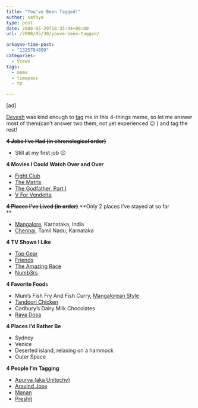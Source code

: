 ```yaml
---
title: "You've Been Tagged!"
author: sathya
type: post
date: 2008-05-29T18:35:44+00:00
url: /2008/05/30/youve-been-tagged/

arkayne-time-post:
  - "1325784899"
categories:
  - Views
tags:
  - meme
  - timepass
  - tp

---
```

[ad]

[Devesh][1] was kind enough to [tag][2] me in this 4-things meme, so let me answer most of them(can&#8217;t answer two them, not yet experienced 😉 ) and tag the rest!

<span style="text-decoration: line-through;"><strong>4 Jobs I’ve Had (in chronological order)</strong></span>

  * Still at my first job 😉

**4 Movies I Could Watch Over and Over**

  * <a onclick="javascript:pageTracker._trackPageview('/outgoing/www.imdb.com/title/tt0078346/');" href="http://www.imdb.com/title/tt0137523/">Fight Club<br /> </a>
  * [The Matrix][3]
  * [The Godfather, Part I][4]
  * [V For Vendetta][5]

<span style="text-decoration: line-through;"><strong>4 Places I’ve Lived (in order)</strong></span> **Only 2 places I&#8217;ve stayed at so far  
** 

  * [Mangalore][6], Karnataka, India
  * [Chennai][7], Tamil Nadu, Karnataka

**4 TV Shows I Like**

  * [Top Gear][8]
  * <a onclick="javascript:pageTracker._trackPageview('/outgoing/www.tv.com/friends/show/71/summary.html?q=friends&tag=search_results;title;1');" href="http://www.tv.com/friends/show/71/summary.html?q=friends&tag=search_results;title;1">Friends</a>
  * <a onclick="javascript:pageTracker._trackPageview('/outgoing/www.tv.com/my-name-is-earl/show/31988/summary.html?q=my%20name%20is%20earl&tag=search_results;title;1');" href="http://www.tv.com/amazing-race/show/6686/summary.html">The Amazing Race<br /> </a>
  * <a onclick="javascript:pageTracker._trackPageview('/outgoing/www.tv.com/brothers-and-sisters/show/58012/summary.html?q=brothers%20and%20sisters&tag=search_results;title;1');" href="http://www.tv.com/Numb3rs/show/25043/summary.html">Numb3rs</a>

**4 Favorite Food**s

  * Mum&#8217;s Fish Fry And Fish Curry, [Mangalorean Style][9]
  * [Tandoori Chicken][10]
  * Cadbury&#8217;s Dairy Milk Chocolates
  * [Rava Dosa][11]

**4 Places I’d Rather Be**

  * Sydney
  * Venice
  * Deserted island, relaxing on a hammock
  * Outer Space

**4 People I’m Tagging**

  * [Apurva (aka Unitechy)][12]
  * [Aravind Jose][13]
  * [Manan][14]
  * [Preshit][15]

 [1]: http://devesh.net
 [2]: http://devesh.net/blog/2008/05/29/tag-youre-it/
 [3]: http://www.imdb.com/title/tt0133093
 [4]: http://www.imdb.com/title/tt0068646/
 [5]: http://www.imdb.com/title/tt0434409/
 [6]: http://en.wikipedia.org/wiki/Mangalore
 [7]: http://en.wikipedia.org/wiki/Chennai
 [8]: http://www.tv.com/Top-Gear/show/27682/summary.html
 [9]: http://en.wikipedia.org/wiki/Cuisine_of_Karnataka#Mangalooru_Cuisine
 [10]: http://en.wikipedia.org/wiki/Tandoori_chicken
 [11]: http://en.wikipedia.org/wiki/Rava_dosa
 [12]: http://unitechy.com/
 [13]: http://aravindjose.com/blog/
 [14]: http://beingmanan.com
 [15]: http://preshit.net/

